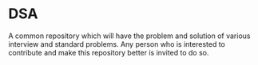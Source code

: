 # DSA
A common repository which will have the problem and solution of various interview and standard problems.
Any person who is interested to contribute and make this repository better is invited to do so.

